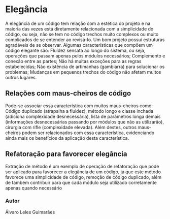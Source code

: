 # Elegância

A elegância de um código tem relação com a estética do projeto e na maioria das vezes está diretamente relacionada com a simplicidade do código, ou seja, não se tem no código trechos muito complexos ou muito complicados de se entender ao revisá-lo. Um bom projeto possui estruturas agradáveis de se observar. Algumas características que compõem um código elegante são: Fluídez sensata ao longo do sistema, ou seja, operações que passam apenas pelos módulos necessários; Complemento e conexão entre as partes; Não há muitas exceções para as regras estabelecidas; Não existência de artimanhas (gambiarra) para solucionar os problemas; Mudanças em pequenos trechos do código não afetam muitos outros lugares.

## Relações com maus-cheiros de código

Pode-se associar essa característica com muitos maus-cheiros como: Código duplicado (atrapalha a fluidez), método longo e classe inchada (adiciona complexidade desnecessária), lista de parâmetros longa demais (informações desnecessárias passando por módulos que não as utilizarão), cirurgia com rifle (complexidade elevada). Além destes, outros maus-cheiros podem ser relacionados com essa característica, evidenciando ainda mais os benefícios da aplicação desta característica.

## Refatoração para favorecer elegância

Extração de método é um exemplo de operação de refatoração que pode ser aplicado para favorecer a elegância de um código, já que este método favorece uma simplicidade de código, remoção de código duplicado, além de também contribuir para que cada módulo seja utilizado corretamente apenas quando necessário

### Autor

Álvaro Leles Guimarães
